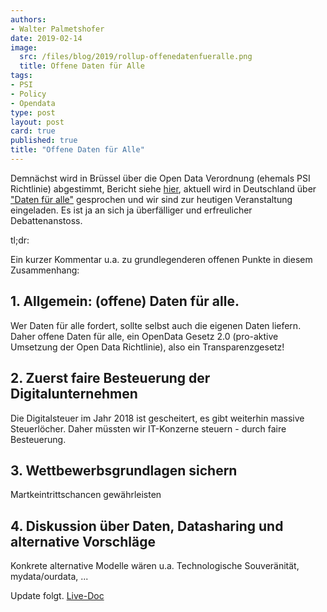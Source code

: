 ```yaml
---
authors: 
- Walter Palmetshofer
date: 2019-02-14
image:
  src: /files/blog/2019/rollup-offenedatenfueralle.png
  title: Offene Daten für Alle 
tags:
- PSI
- Policy
- Opendata
type: post
layout: post
card: true
published: true
title: "Offene Daten für Alle" 
---
```


Demnächst wird in Brüssel über die Open Data Verordnung (ehemals PSI Richtlinie) abgestimmt,
Bericht siehe [hier](xxx), aktuell wird in Deutschland über ["Daten für alle"](https://www.spd.de/aktuelles/daten-fuer-alle-gesetz/) gesprochen und wir sind zur heutigen Veranstaltung eingeladen. Es ist ja an sich ja überfälliger und erfreulicher Debattenanstoss. 

tl;dr:

Ein kurzer Kommentar u.a. zu grundlegenderen offenen Punkte in diesem Zusammenhang:

## 1. Allgemein: (offene) Daten für alle. 
Wer Daten für alle fordert, sollte selbst auch die eigenen Daten liefern. Daher offene Daten für alle, ein OpenData Gesetz 2.0 (pro-aktive Umsetzung der Open Data Richtlinie), also ein Transparenzgesetz!

## 2. Zuerst faire Besteuerung der Digitalunternehmen 
Die Digitalsteuer im Jahr 2018 ist gescheitert, es gibt weiterhin massive Steuerlöcher. Daher müssten wir IT-Konzerne steuern - durch faire Besteuerung.

## 3. Wettbewerbsgrundlagen sichern 
Martkeintrittschancen gewährleisten

## 4. Diskussion über Daten, Datasharing und alternative Vorschläge
Konkrete alternative Modelle wären u.a. Technologische Souveränität, mydata/ourdata, ...

Update folgt. [Live-Doc](https://docs.google.com/document/d/1Gu0YC3TvTytMI9iaK1vrk8yrlOwxGeIfqLFloOm9gZk/edit)
